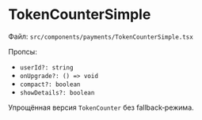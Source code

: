 # TokenCounterSimple

Файл: `src/components/payments/TokenCounterSimple.tsx`

Пропсы:
- `userId?: string`
- `onUpgrade?: () => void`
- `compact?: boolean`
- `showDetails?: boolean`

Упрощённая версия `TokenCounter` без fallback‑режима.